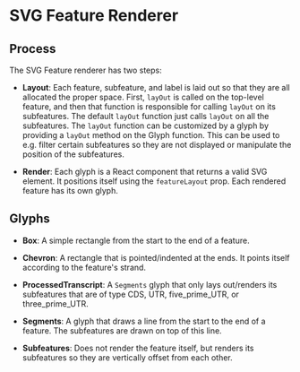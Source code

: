 # SVG Feature Renderer

## Process

The SVG Feature renderer has two steps:

- **Layout**: Each feature, subfeature, and label is laid out so that they are
  all allocated the proper space. First, `layOut` is called on the top-level
  feature, and then that function is responsible for calling `layOut` on its
  subfeatures. The default `layOut` function just calls `layOut` on all the
  subfeatures. The `layOut` function can be customized by a glyph by providing a
  `layOut` method on the Glyph function. This can be used to e.g. filter certain
  subfeatures so they are not displayed or manipulate the position of the
  subfeatures.

- **Render**: Each glyph is a React component that returns a valid SVG element.
  It positions itself using the `featureLayout` prop. Each rendered feature has its own glyph.

## Glyphs

- **Box**: A simple rectangle from the start to the end of a feature.

- **Chevron**: A rectangle that is pointed/indented at the ends. It points
  itself according to the feature's strand.

- **ProcessedTranscript**: A `Segments` glyph that only lays out/renders its
  subfeatures that are of type CDS, UTR, five_prime_UTR, or three_prime_UTR.

- **Segments**: A glyph that draws a line from the start to the end of a
  feature. The subfeatures are drawn on top of this line.

- **Subfeatures**: Does not render the feature itself, but renders its
  subfeatures so they are vertically offset from each other.
